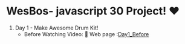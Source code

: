 # WesBos- javascript 30 Project! ❤️

1. Day 1 - Make Awesome Drum Kit!
   - Before Watching Video: 
     🌟 Web page          :<a href="http://hy6219.github.io/javascript30/day1/Before/drumKit.html" title="drumKit">Day1_Before</a>